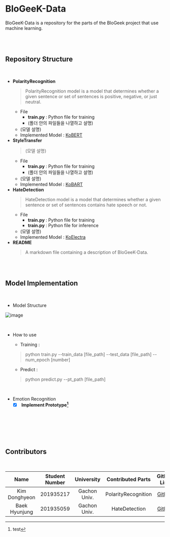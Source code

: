 # BloGeeK-Data

BloGeeK-Data is a repository for the parts of the BloGeek project that use machine learning.

<br> <br>

## <b> Repository Structure </b>

<br>

* <b> PolarityRecognition </b>
    > PolarityRecognition model is a model that determines whether a given sentence or set of sentences is positive, negative, or just neutral.
    * File
        * <b> train.py </b> : Python file for training
        * (폴더 안의 파일들을 나열하고 설명)
    * (모델 설명)
    * Implemented Model : [KoBERT]()
* <b> StyleTransfer </b>
    > (모델 설명)
    * File
        * <b> train.py </b> : Python file for training
        * (폴더 안의 파일들을 나열하고 설명)
    * (모델 설명)
    * Implemented Model : [KoBART]()
* <b> HateDetection </b>
    > HateDetection model is a model that determines whether a given sentence or set of sentences contains hate speech or not.
    * File
        * <b> train.py </b> : Python file for training
        * <b> train.py </b> : Python file for inference
    * (모델 설명)
    * Implemented Model : [KoElectra]()
* <b> README </b>
    > A markdown file containing a description of BloGeeK-Data.
  
<br> <br>

## <b> Model Implementation </b>

<br>

* Model Structure

![image](https://github.com/KEA-GeeK/BloGeeK-Data/assets/31691750/e6523516-aa2b-4e42-b6be-ca3cb6c35684)


<br>

* How to use
    * Training :
    > python train.py --train_data [file_path] --test_data [file_path] --num_epoch [number]
  
    * Predict :
    > python predict.py --pt_path [file_path]

<br>

* Emotion Recognition
    * [X] <b> Implement Prototype[^1] </b>

<br> <br>

[^1]: test

<br> <br>

## <b> Contributors </b>

<br>

| Name | Student Number | University | Contributed Parts | Github Link |
| :---: | :---: | :---: | :---: | :---: |
|Kim Donghyeon | 201935217 | Gachon Univ. | PolarityRecognition | [Github](https://github.com/eastlighting1) |
|Baek Hyunjung | 201935059 | Gachon Univ. | HateDetection | [Github](https://github.com/Baekhyunjung) |

